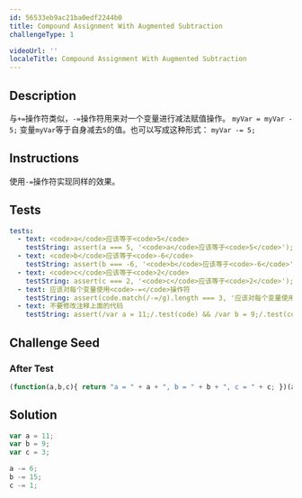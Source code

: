 ```yaml
---
id: 56533eb9ac21ba0edf2244b0
title: Compound Assignment With Augmented Subtraction
challengeType: 1

videoUrl: ''
localeTitle: Compound Assignment With Augmented Subtraction
---
```


## Description
<section id='description'>
与<code>+=</code>操作符类似，<code>-=</code>操作符用来对一个变量进行减法赋值操作。
<code>myVar = myVar - 5;</code>
变量<code>myVar</code>等于自身减去<code>5</code>的值。也可以写成这种形式：
<code>myVar -= 5;</code>
</section>

## Instructions
<section id='instructions'>
使用<code>-=</code>操作符实现同样的效果。
</section>

## Tests
<section id='tests'>

```yml
tests:
  - text: <code>a</code>应该等于<code>5</code>
    testString: assert(a === 5, '<code>a</code>应该等于<code>5</code>');
  - text: <code>b</code>应该等于<code>-6</code>
    testString: assert(b === -6, '<code>b</code>应该等于<code>-6</code>');
  - text: <code>c</code>应该等于<code>2</code>
    testString: assert(c === 2, '<code>c</code>应该等于<code>2</code>');
  - text: 应该对每个变量使用<code>-=</code>操作符
    testString: assert(code.match(/-=/g).length === 3, '应该对每个变量使用<code>-=</code>操作符');
  - text: 不要修改注释上面的代码
    testString: assert(/var a = 11;/.test(code) && /var b = 9;/.test(code) && /var c = 3;/.test(code), '不要修改注释上面的代码');

```

</section>

## Challenge Seed
<section id='challengeSeed'>














### After Test

<div id='js-teardown'>

```js
(function(a,b,c){ return "a = " + a + ", b = " + b + ", c = " + c; })(a,b,c);
```

</div>

</section>

## Solution
<section id='solution'>

```js
var a = 11;
var b = 9;
var c = 3;

a -= 6;
b -= 15;
c -= 1;


```

</section>
              